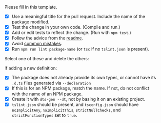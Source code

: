 Please fill in this template.

- [x] Use a meaningful title for the pull request. Include the name of the package modified.
- [x] Test the change in your own code. (Compile and run.)
- [x] Add or edit tests to reflect the change. (Run with `npm test`.)
- [x] Follow the advice from the [readme](https://github.com/DefinitelyTyped/DefinitelyTyped/blob/master/README.md#make-a-pull-request).
- [x] Avoid [common mistakes](https://github.com/DefinitelyTyped/DefinitelyTyped/blob/master/README.md#common-mistakes).
- [x] Run `npm run lint package-name` (or `tsc` if no `tslint.json` is present).

Select one of these and delete the others:

If adding a new definition:
- [x] The package does not already provide its own types, or cannot have its `.d.ts` files generated via `--declaration`
- [x] If this is for an NPM package, match the name. If not, do not conflict with the name of an NPM package.
- [x] Create it with `dts-gen --dt`, not by basing it on an existing project.
- [x] `tslint.json` should be present, and `tsconfig.json` should have `noImplicitAny`, `noImplicitThis`, `strictNullChecks`, and `strictFunctionTypes` set to `true`.
